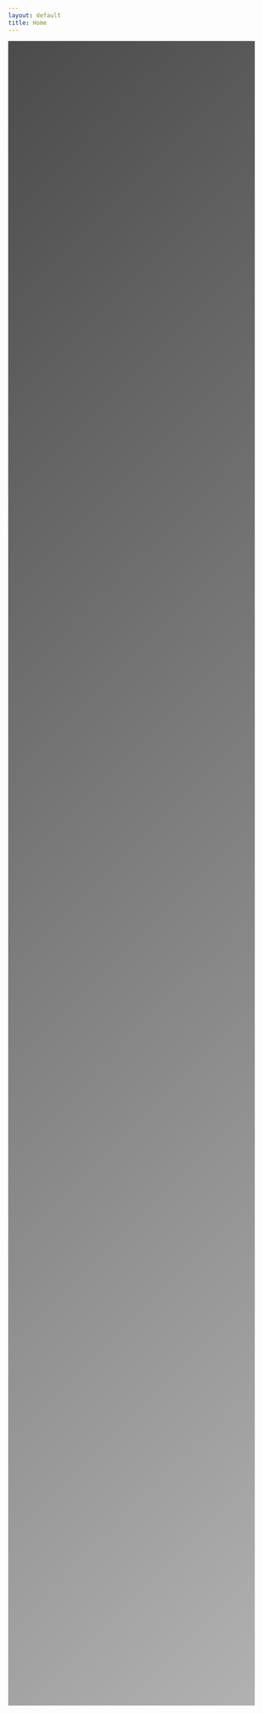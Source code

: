 ```yaml
---
layout: default
title: Home
---
```


<!-- Add Bootstrap CSS -->
<link href="https://cdn.jsdelivr.net/npm/bootstrap@5.1.3/dist/css/bootstrap.min.css" rel="stylesheet">
<!-- Add Font Awesome -->
<link href="https://cdnjs.cloudflare.com/ajax/libs/font-awesome/5.15.4/css/all.min.css" rel="stylesheet">
<!-- Add Bootstrap JavaScript and Popper.js -->
<script src="https://cdn.jsdelivr.net/npm/bootstrap@5.1.3/dist/js/bootstrap.bundle.min.js"></script>

<div class="hero-section text-center">
    <div class="hero-overlay"></div>
    <div class="container">
        <div class="hero-content">
            <h1 class="display-3 mb-4">IJCAI 2025 Workshop</h1>
            <h2 class="display-4 mb-4">Causal Learning for Recommendation Systems</h2>
            <p class="location mb-3">
                <i class="fas fa-map-marker-alt"></i>
                Montreal, Canada
            </p>
            <p class="lead date mb-4">August 18, 2025</p>
            <a href="https://openreview.net/group?id=ijcai.org/IJCAI/2025/Workshop/Causal_Learning_RecSys" class="btn btn-hero btn-lg">Submit Your Paper</a>
        </div>
    </div>
</div>

<div class="container mt-5">
    <section id="introduction" class="mb-5 scroll-reveal">
        <h2 class="section-title">Introduction</h2>
        <div class="content-section">
            <p class="intro-text">
                Recommendation systems are foundational to modern digital platforms, influencing user experiences across diverse domains such as e-commerce, social media, and streaming services. Despite their widespread use, traditional recommendation models predominantly rely on correlation-based learning, which can inadvertently lead to suboptimal, biased, or even unfair recommendations. In contrast, causal learning offers a paradigm shift, enabling the development of more reliable, equitable, and interpretable systems by explicitly modeling cause-effect relationships. By understanding the underlying mechanisms that drive user behavior, causal models hold the potential to unlock deeper insights and more personalized recommendations.
            </p>
            <p class="intro-text">
                This workshop aims to bring together leading researchers and practitioners from the fields of machine learning, causal inference, and recommender systems to explore the promising intersection of causal learning and recommendation technologies. We invite contributions that showcase innovative approaches, cutting-edge research, and practical solutions, demonstrating how causal reasoning can address critical challenges such as bias, fairness, and interpretability in recommendation systems.
            </p>
        </div>
    </section>

    <section id="keynote" class="mb-5 scroll-reveal">
        <h2 class="section-title">Keynote Speaker</h2>
        <div class="content-section">
            <h3>Dr. Rong Jin</h3>
            <p class="intro-text">
                Dr. Jin is a Research Director at Meta Platforms, Inc., working on large models for ad recommendation. Prior to Meta, he served as a professor at Michigan State University (2003 – 2014), a vice president of Alibaba Group (2014 – 2022), and a vice president at Twitter (2022 – 2023). His research interest includes statistical machine learning and its application to large-scale data management. Dr. Jin received a Ph.D. in Computer Science from Carnegie Mellon University. He received Best Paper Award from the 25th Conference of Learning Theory (COLT), and NSF Career Award, 2007. He is the Associate Editor of ACM Transactions on Knowledge Discovery from Data and IEEE Transactions on Pattern Analysis and Machine Intelligence. His total citation is over 36,000, and H-index is 96, according to GoogleScholar.
            </p>
        </div>
    </section>

    <section id="dates" class="mb-5 scroll-reveal">
        <h2 class="section-title">Important Dates</h2>
        <div class="content-section">
            <div class="timeline-dates">
                <div class="timeline-date">
                    <i class="fas fa-calendar-alt"></i>
                    <div>
                        <h4>Paper Submission Deadline</h4>
                        <p>May 26, 2025</p>
                    </div>
                </div>
                <div class="timeline-date">
                    <i class="fas fa-envelope"></i>
                    <div>
                        <h4>Notification of Acceptance</h4>
                        <p>June 21, 2025</p>
                    </div>
                </div>
                <div class="timeline-date">
                    <i class="fas fa-file-alt"></i>
                    <div>
                        <h4>Camera-Ready Deadline</h4>
                        <p>August 1, 2025</p>
                    </div>
                </div>
                <div class="timeline-date">
                    <i class="fas fa-calendar-check"></i>
                    <div>
                        <h4>Workshop Date</h4>
                        <p>August 18, 2025</p>
                    </div>
                </div>
            </div>
        </div>
    </section>

    <section id="topics" class="mb-5 scroll-reveal">
        <h2 class="section-title">Call For Papers</h2>
        <div class="content-section">
            <p class="intro-text mb-4">This workshop aims to bring together leading researchers and practitioners to explore the promising intersection of causal learning and recommendation technologies. Below is a non-exhaustive list of topic categories and subcategories we aim to explore:</p>
            <div class="topics-grid">
                <div class="topic-card">
                    <div class="topic-header">
                        <i class="fas fa-project-diagram"></i>
                        <h3>Causal Inference for Recommender Systems</h3>
                    </div>
                    <ul>
                        <li>Integrating causal models to improve recommendation quality</li>
                        <li>Modeling cause-effect relationships in user behavior</li>
                        <li>Causal discovery techniques for system design</li>
                    </ul>
                </div>

                <div class="topic-card">
                    <div class="topic-header">
                        <i class="fas fa-robot"></i>
                        <h3>LLM Applications</h3>
                    </div>
                    <ul>
                        <li>Causal learning helps LLMs generate disentangled representations</li>
                        <li>LLMs can discover causal relationships from textual data</li>
                        <li>Dynamic causal inference in sequential tasks</li>
                    </ul>
                </div>

                <div class="topic-card">
                    <div class="topic-header">
                        <i class="fas fa-balance-scale"></i>
                        <h3>Bias and Fairness</h3>
                    </div>
                    <ul>
                        <li>Identifying and mitigating biases using causal frameworks</li>
                        <li>Fairness-aware recommendation models</li>
                        <li>Evaluating fairness using counterfactuals</li>
                    </ul>
                </div>

                <div class="topic-card">
                    <div class="topic-header">
                        <i class="fas fa-lightbulb"></i>
                        <h3>Interpretability and Transparency</h3>
                    </div>
                    <ul>
                        <li>Explaining recommendations through causal reasoning</li>
                        <li>Causal explanations of user-item interactions</li>
                        <li>Methods for interpretable recommendation models</li>
                    </ul>
                </div>

                <div class="topic-card">
                    <div class="topic-header">
                        <i class="fas fa-random"></i>
                        <h3>Counterfactual Learning</h3>
                    </div>
                    <ul>
                        <li>Counterfactual analysis for recommendation effectiveness</li>
                        <li>Generating personalized counterfactuals</li>
                        <li>Measuring intervention impacts</li>
                    </ul>
                </div>

                <div class="topic-card">
                    <div class="topic-header">
                        <i class="fas fa-brain"></i>
                        <h3>Causal Reinforcement Learning</h3>
                    </div>
                    <ul>
                        <li>Combining causal inference with reinforcement learning</li>
                        <li>Adaptive recommendation strategies</li>
                        <li>Dynamic recommendation systems</li>
                    </ul>
                </div>

                <div class="topic-card">
                    <div class="topic-header">
                        <i class="fas fa-industry"></i>
                        <h3>Practical Applications</h3>
                    </div>
                    <ul>
                        <li>Real-world applications in e-commerce and social media</li>
                        <li>Large-scale deployment case studies</li>
                        <li>Industry lessons and best practices</li>
                    </ul>
                </div>

                <div class="topic-card">
                    <div class="topic-header">
                        <i class="fas fa-shield-alt"></i>
                        <h3>Ethical Implications</h3>
                    </div>
                    <ul>
                        <li>Ethical concerns and trade-offs</li>
                        <li>Addressing societal impacts and biases</li>
                        <li>Incorporating ethical considerations</li>
                    </ul>
                </div>
            </div>
        </div>
    </section>

    <section id="accepted-papers" class="mb-5 scroll-reveal">
        <h2 class="section-title">Accepted Papers</h2>
        <div class="content-section">
            <p class="intro-text">
                We are pleased to announce the accepted papers for the IJCAI 2025 Workshop on Causal Learning for Recommendation Systems. All accepted papers could be found through the link below.
            </p>
            <div class="accepted-papers-link">
                <a href="https://openreview.net/group?id=ijcai.org/IJCAI/2025/Workshop/Causal_Learning_RecSys#tab-accept" target="_blank" class="btn btn-primary">
                    <i class="fas fa-external-link-alt me-2"></i>
                    View All Accepted Papers on OpenReview
                </a>
            </div>
        </div>
    </section>

    <section id="submission" class="mb-5 scroll-reveal">
        <h2 class="section-title">Submission</h2>
        <div class="content-section">
            <div class="submission-process">
                <h3>Paper Format</h3>
                <ul class="submission-steps">
                    <li><i class="fas fa-file-alt me-2"></i>Please use the official IJCAI <a href="https://www.ijcai.org/authors_kit" target="_blank">format</a></li>
                    <li><i class="fas fa-file-contract me-2"></i>We accept papers of pages ≥4 (reference and appendix excluded)</li>
                </ul>
                <div class="text-center mt-4">
                    <a href="https://openreview.net/group?id=ijcai.org/IJCAI/2025/Workshop/Causal_Learning_RecSys" class="btn btn-primary">Submit Your Paper</a>
                </div>
            </div>
        </div>
    </section>

    <section id="schedule" class="mb-5 scroll-reveal">
        <h2 class="section-title">Schedule</h2>
        <div class="content-section">
            <p class="text-center mb-4"><strong>Location: Room 520F</strong></p>
            <div class="schedule-timeline">
                <div class="schedule-item">
                    <div class="time">8:30 – 8:45</div>
                    <div class="event">
                        <h4>Welcome and Opening Remarks</h4>
                        <p>Introduction to the workshop and overview of the day</p>
                    </div>
                </div>

                <div class="schedule-item">
                    <div class="time">8:45 – 9:15</div>
                    <div class="event">
                        <h4>Invited Keynote - Rong Jin</h4>
                        <p>Meta</p>
                    </div>
                </div>

                <div class="schedule-item">
                    <div class="time">9:15 – 10:15</div>
                    <div class="event">
                        <h4>Oral Presentation Session 1</h4>
                        <ul class="presentation-list">
                            <li><strong>9:15-9:30:</strong> Deep Knowledge Tracing for Explainable Problem Recommendations on Codeforces<br><em>James Zhao, Fang Sun, Yizhou Sun</em></li>
                            <li><strong>9:30-9:45:</strong> REAL: Response Embedding-based Alignment for LLMs<br><em>Honggen Zhang, Xufeng Zhao, Igor Molybog, June Zhang</em></li>
                            <li><strong>9:45-10:00:</strong> Causal Sensitivity Identification using Generative Learning<br><em>Soma Bandyopadhyay, Sudeshna Sarkar</em></li>
                            <li><strong>10:00-10:15:</strong> SSM-MTO: A Causal Framework for Session-level Ads Load Optimization<br><em>Hui Chen, Patrick R. Johnstone, Taihui Li, Shu Wang, Chao Cen, Qinqin Zhu, Jizhe Zhang</em></li>
                        </ul>
                    </div>
                </div>

                <div class="schedule-item">
                    <div class="time">10:15 – 10:30</div>
                    <div class="event">
                        <h4>Coffee Break</h4>
                        <p>Networking and refreshments</p>
                    </div>
                </div>

                <div class="schedule-item">
                    <div class="time">10:30 – 11:30</div>
                    <div class="event">
                        <h4>Oral Presentation Session 2</h4>
                        <ul class="presentation-list">
                            <li><strong>10:30-10:45:</strong> Personalized Ad Quality Bidding with MTML Causal Modeling and Constrained Optimization<br><em>Libin Liu, Fang Liu, Chen Fu, Fei Peng, Ethan Shao, Wei Guan, Kevin K. Chang</em></li>
                            <li><strong>10:45-11:00:</strong> CBPL: A Unified Calibration and Balancing Propensity Learning Framework in Causal Recommendation for Debiasing<br><em>Shufeng Zhang, Tianyu Xia</em></li>
                            <li><strong>11:00-11:15:</strong> Learning Disentangled Representations for Ads Ranking<br><em>Xuxing Chen, Yan Xie, Jin Fang</em></li>
                            <li><strong>11:15-11:30:</strong> Tighter Bounds on Bias Estimation in Doubly Robust Estimators<br><em>Sunkai Lyu</em></li>
                        </ul>
                    </div>
                </div>

                <div class="schedule-item">
                    <div class="time">11:30 – 12:30</div>
                    <div class="event">
                        <h4>Poster Session and Networking Break</h4>
                        <p>Interactive poster presentations and discussions</p>
                    </div>
                </div>

                <div class="schedule-item">
                    <div class="time">12:30 – 12:35</div>
                    <div class="event">
                        <h4>Closing Remarks</h4>
                        <p>Summary and wrap-up of the workshop</p>
                    </div>
                </div>
            </div>
        </div>
    </section>



    <section id="committee" class="mb-5 scroll-reveal">
        <h2 class="section-title">Committee</h2>
        <div class="content-section">
            <div class="committee-members">
                <div class="committee-section">
                    <h3><i class="fas fa-users-cog me-2"></i>Organizing Committee</h3>
                    <div class="members-grid">
                        <div class="member-card">
                            <h4>Zhigang Hua</h4>
                            <p>Meta</p>
                        </div>
                        <div class="member-card">
                            <h4>Qi Xu</h4>
                            <p>Meta</p>
                        </div>
                        <div class="member-card">
                            <h4>Zihao Xu</h4>
                            <p>Rutgers University</p>
                        </div>
                        <div class="member-card">
                            <h4>Wei Shi</h4>
                            <p>Meta</p>
                        </div>
                        <div class="member-card">
                            <h4>Shuang Yang</h4>
                            <p>Meta</p>
                        </div>
                        <div class="member-card">
                            <h4>Bo Long</h4>
                            <p>Meta</p>
                        </div>
                        <div class="member-card">
                            <h4>Yiping Han</h4>
                            <p>Meta</p>
                        </div>
                    </div>
                </div>

                <div class="committee-section program-committee">
                    <h3><i class="fas fa-users me-2"></i>Program Committee</h3>
                    <div class="pc-chair">
                        <div class="member-card">
                            <h4>Rong Jin</h4>
                            <p>Meta</p>
                            <p class="role">Program Chair</p>
                        </div>
                    </div>
                    <div class="members-grid">
                        <div class="member-card">
                            <h4>Hengyi Wang</h4>
                            <p>Rutgers University</p>
                        </div>
                        <div class="member-card">
                            <h4>Hengguan Huang</h4>
                            <p>University of Copenhagen</p>
                        </div>
                        <div class="member-card">
                            <h4>Jiyan Yang</h4>
                            <p>Meta</p>
                        </div>
                        <div class="member-card">
                            <h4>Saurabh Gupta</h4>
                            <p>Meta</p>
                        </div>
                        <div class="member-card">
                            <h4>Raghuveer Chanda</h4>
                            <p>Google</p>
                        </div>
                        <div class="member-card">
                            <h4>Jizhe Zhang</h4>
                            <p>Meta</p>
                        </div>
                        <div class="member-card">
                            <h4>Kevin Chang</h4>
                            <p>Meta</p>
                        </div>
                        <div class="member-card">
                            <h4>Wei Guan</h4>
                            <p>Meta</p>
                        </div>
                        <div class="member-card">
                            <h4>Jun Shi</h4>
                            <p>Airbnb</p>
                        </div>
                        <div class="member-card">
                            <h4>Vishal Vaingankar</h4>
                            <p>Meta</p>
                        </div>
                        <div class="member-card">
                            <h4>Saurabh Kataria</h4>
                            <p>Snap</p>
                        </div>
                        <div class="member-card">
                            <h4>Catherine Zhu</h4>
                            <p>Meta</p>
                        </div>
                        <div class="member-card">
                            <h4>Zhanglong Liu</h4>
                            <p>LinkedIn</p>
                        </div>
                        <div class="member-card">
                            <h4>Tao Liu</h4>
                            <p>Meta</p>
                        </div>
                    </div>
                </div>
            </div>
        </div>
    </section>

    <section id="contact" class="mb-5 scroll-reveal">
        <h2 class="section-title">Contact</h2>
        <div class="content-section">
            <div class="contact-info">
                <p class="contact-text">For any inquiries, please contact Zhigang Hua (zhua@meta.com) or Qi Xu (xuqi@meta.com).</p>
            </div>
        </div>
    </section>
</div>

<style>
/* Import Google Fonts */
@import url('https://fonts.googleapis.com/css2?family=Poppins:wght@300;400;500;600;700&family=Inter:wght@400;500;600&family=Roboto:wght@300;400;500;700&display=swap');

:root {
    --primary-color: #2c3e50;
    --secondary-color: #3498db;
    --text-color: #4a5568;
    --light-gray: #f8f9fa;
    --font-primary: 'Poppins', -apple-system, BlinkMacSystemFont, sans-serif;
    --font-secondary: 'Inter', -apple-system, BlinkMacSystemFont, sans-serif;
    --font-roboto: 'Roboto', -apple-system, BlinkMacSystemFont, sans-serif;
}

body {
    font-family: var(--font-secondary);
    color: var(--text-color);
    line-height: 1.6;
}

.hero-section {
    position: relative;
    min-height: 80vh;
    display: flex;
    align-items: center;
    color: white;
    background: url('https://images.unsplash.com/photo-1519178614-68673b201f36?ixlib=rb-4.0.3&ixid=M3wxMjA3fDB8MHxwaG90by1wYWdlfHx8fGVufDB8fHx8fA%3D%3D&auto=format&fit=crop&w=2378&q=80') no-repeat center center;
    background-size: cover;
    background-attachment: fixed;
    padding: 6rem 0;
    margin-bottom: 3rem;
    text-shadow: 2px 2px 4px rgba(0,0,0,0.5);
}

.hero-overlay {
    position: absolute;
    top: 0;
    left: 0;
    right: 0;
    bottom: 0;
    background: linear-gradient(
        135deg,
        rgba(0, 0, 0, 0.7) 0%,
        rgba(0, 0, 0, 0.5) 50%,
        rgba(0, 0, 0, 0.3) 100%
    );
    z-index: 1;
}

.hero-content {
    position: relative;
    z-index: 2;
    animation: fadeIn 1.5s ease;
}

.hero-section h1 {
    font-family: var(--font-primary);
    font-weight: 700;
    margin-bottom: 1rem;
    font-size: 4rem;
    animation: fadeInDown 1s ease;
    background: linear-gradient(120deg, #ffffff 0%, #e3e3e3 100%);
    -webkit-background-clip: text;
    -webkit-text-fill-color: transparent;
    text-shadow: none;
    letter-spacing: -0.02em;
}

.hero-section h2 {
    font-family: var(--font-primary);
    font-weight: 300;
    margin-bottom: 2rem;
    font-size: 2.5rem;
    animation: fadeInUp 1s ease 0.2s;
    opacity: 0;
    animation-fill-mode: forwards;
    background: linear-gradient(120deg, #ffffff 0%, #e3e3e3 100%);
    -webkit-background-clip: text;
    -webkit-text-fill-color: transparent;
    text-shadow: none;
    letter-spacing: -0.01em;
}

.hero-section .location {
    font-size: 1.5rem;
    margin-bottom: 0.5rem;
    animation: fadeInUp 1s ease 0.4s;
    opacity: 0;
    animation-fill-mode: forwards;
}

.hero-section .date {
    font-size: 1.5rem;
    margin-bottom: 2rem;
    animation: fadeInUp 1s ease 0.6s;
    opacity: 0;
    animation-fill-mode: forwards;
}

.hero-section .location i {
    margin-right: 0.5rem;
    color: #3498db;
    text-shadow: 0 0 10px rgba(52, 152, 219, 0.5);
}

.btn-hero {
    background: linear-gradient(45deg, #3498db, #2980b9);
    color: white;
    border: none;
    padding: 1rem 2.5rem;
    font-size: 1.2rem;
    font-weight: 600;
    transition: all 0.3s ease;
    animation: fadeInUp 1s ease 0.8s;
    opacity: 0;
    animation-fill-mode: forwards;
    border-radius: 50px;
    box-shadow: 0 4px 15px rgba(52, 152, 219, 0.3);
}

.btn-hero:hover {
    background: linear-gradient(45deg, #2980b9, #3498db);
    color: white;
    transform: translateY(-3px);
    box-shadow: 0 6px 20px rgba(52, 152, 219, 0.4);
}

@media (max-width: 768px) {
    .hero-section {
        min-height: 60vh;
        padding: 4rem 0;
        background-attachment: scroll;
    }
    
    .hero-section h1 {
        font-size: 2.5rem;
    }
    
    .hero-section h2 {
        font-size: 1.8rem;
    }
    
    .hero-section .location,
    .hero-section .date {
        font-size: 1.2rem;
    }
}

@keyframes fadeIn {
    from {
        opacity: 0;
    }
    to {
        opacity: 1;
    }
}

@keyframes fadeInDown {
    from {
        opacity: 0;
        transform: translateY(-20px);
    }
    to {
        opacity: 1;
        transform: translateY(0);
    }
}

@keyframes fadeInUp {
    from {
        opacity: 0;
        transform: translateY(20px);
    }
    to {
        opacity: 1;
        transform: translateY(0);
    }
}

.topics-grid {
    display: grid;
    grid-template-columns: repeat(auto-fit, minmax(300px, 1fr));
    gap: 1.5rem;
    margin-top: 2rem;
}

.topic-card {
    background: var(--light-gray);
    border-radius: 10px;
    padding: 1.5rem;
    transition: transform 0.3s ease, box-shadow 0.3s ease;
    border: 1px solid rgba(0,0,0,0.1);
}

.topic-card:hover {
    transform: translateY(-5px);
    box-shadow: 0 5px 15px rgba(0,0,0,0.1);
}

.topic-header {
    display: flex;
    align-items: center;
    margin-bottom: 1rem;
    gap: 1rem;
}

.topic-header i {
    font-size: 1.5rem;
    color: var(--secondary-color);
}

.topic-header h3 {
    margin: 0;
    font-size: 1.2rem;
    color: var(--primary-color);
    font-family: var(--font-roboto);
    font-weight: 500;
    letter-spacing: -0.01em;
}

.topic-card ul {
    list-style: none;
    padding-left: 0;
    margin-bottom: 0;
}

.topic-card ul li {
    position: relative;
    padding-left: 1.5rem;
    margin-bottom: 0.5rem;
    color: var(--text-color);
    font-size: 1.1rem;
    font-family: var(--font-roboto);
    font-weight: 400;
    line-height: 1.8;
    letter-spacing: -0.01em;
}

.topic-card ul li:last-child {
    margin-bottom: 0;
}

.topic-card ul li::before {
    content: '•';
    color: var(--secondary-color);
    position: absolute;
    left: 0;
}

@media (max-width: 768px) {
    .topics-grid {
        grid-template-columns: 1fr;
    }
    
    .topic-card {
        padding: 1rem;
    }
}

/* Section Styles */
.section-title {
    font-family: var(--font-primary);
    font-weight: 600;
    text-align: center;
    margin-bottom: 2rem;
    color: var(--primary-color);
    position: relative;
    padding-bottom: 1rem;
    letter-spacing: -0.01em;
}

.section-title::after {
    content: '';
    position: absolute;
    bottom: 0;
    left: 50%;
    transform: translateX(-50%);
    width: 100px;
    height: 3px;
    background: var(--secondary-color);
}

.content-section {
    background: white;
    border-radius: 10px;
    padding: 2rem;
    box-shadow: 0 2px 15px rgba(0,0,0,0.1);
}

/* Scroll reveal animations */
.scroll-reveal {
    opacity: 0;
    transform: translateY(20px);
    transition: all 0.6s ease-out;
}

.scroll-reveal.visible {
    opacity: 1;
    transform: translateY(0);
}

/* Timeline styles */
.timeline-dates {
    display: flex;
    flex-direction: column;
    gap: 1.5rem;
}

.timeline-date {
    display: flex;
    align-items: center;
    gap: 1rem;
    padding: 1rem;
    background: rgba(255,255,255,0.8);
    border-radius: 8px;
    transition: transform 0.3s ease;
}

.timeline-date:hover {
    transform: translateX(10px);
}

.timeline-date i {
    font-size: 2rem;
    color: var(--secondary-color);
}

.timeline-date h4 {
    margin: 0;
    color: var(--primary-color);
}

.timeline-date p {
    margin: 0;
    color: #666;
}

/* Responsive adjustments */
@media (max-width: 768px) {
    .hero-section h1 {
        font-size: 2.5rem;
    }
    
    .hero-section h2 {
        font-size: 1.8rem;
    }
    
    .section-title {
        font-size: 1.8rem;
    }
    
    .content-section {
        padding: 1.5rem;
    }
}

/* Schedule Styles */
.schedule-timeline {
    position: relative;
    padding-left: 2rem;
}

.schedule-item {
    position: relative;
    margin-bottom: 2rem;
    padding-left: 2rem;
}

.schedule-item::before {
    content: '';
    position: absolute;
    left: -2px;
    top: 0;
    height: 100%;
    width: 2px;
    background: var(--secondary-color);
}

.schedule-item::after {
    content: '';
    position: absolute;
    left: -6px;
    top: 0;
    width: 12px;
    height: 12px;
    border-radius: 50%;
    background: var(--secondary-color);
}

.schedule-item .time {
    font-weight: bold;
    color: var(--primary-color);
    margin-bottom: 0.5rem;
}

.schedule-item .event h4 {
    color: var(--primary-color);
    margin-bottom: 0.5rem;
}

.schedule-item .event p {
    color: #666;
    margin-bottom: 0.5rem;
}

.schedule-item .event .speaker {
    color: var(--secondary-color);
    font-style: italic;
}

/* Committee Styles */
.committee-section h3 {
    font-family: var(--font-primary);
    font-weight: 600;
    color: var(--primary-color);
    margin-bottom: 1.5rem;
    letter-spacing: -0.01em;
}

.members-grid {
    display: grid;
    grid-template-columns: repeat(auto-fit, minmax(250px, 1fr));
    gap: 1.5rem;
}

.member-card {
    background: var(--light-gray);
    padding: 1.5rem;
    border-radius: 8px;
    transition: transform 0.3s ease;
}

.member-card:hover {
    transform: translateY(-5px);
}

.member-card h4 {
    font-family: var(--font-primary);
    font-weight: 600;
    color: var(--primary-color);
    margin-bottom: 0.5rem;
    font-size: 1.1rem;
    letter-spacing: -0.01em;
}

.member-card p {
    font-family: var(--font-secondary);
    color: var(--text-color);
    margin-bottom: 0.5rem;
    font-size: 0.95rem;
}

.member-card a {
    font-family: var(--font-secondary);
    color: var(--secondary-color);
    text-decoration: none;
    font-size: 0.95rem;
}

@media (max-width: 768px) {
    .schedule-timeline {
        padding-left: 1rem;
    }
    
    .schedule-item {
        padding-left: 1rem;
    }
    
    .members-grid {
        grid-template-columns: 1fr;
    }
}

.intro-text {
    font-family: var(--font-roboto);
    font-weight: 400;
    font-size: 1.1rem;
    line-height: 1.8;
    color: var(--text-color);
    letter-spacing: -0.01em;
}

@media (max-width: 768px) {
    .intro-text {
        font-size: 1rem;
        line-height: 1.7;
    }
}

.submission-process h3 {
    font-family: var(--font-roboto);
    font-weight: 500;
    color: var(--primary-color);
    margin-bottom: 1.5rem;
    letter-spacing: -0.01em;
}

.submission-steps {
    list-style: none;
    padding-left: 0;
}

.submission-steps li {
    font-family: var(--font-roboto);
    font-weight: 400;
    font-size: 1.1rem;
    line-height: 1.8;
    color: var(--text-color);
    margin-bottom: 1rem;
    letter-spacing: -0.01em;
}

.submission-steps li i {
    color: var(--secondary-color);
}

.submission-process .btn {
    font-family: var(--font-roboto);
    font-weight: 500;
    padding: 0.75rem 2rem;
    font-size: 1.1rem;
}

.program-committee {
    margin-top: 3rem;
    padding-top: 2rem;
    border-top: 1px solid rgba(0,0,0,0.1);
}

.pc-chair {
    margin-bottom: 2rem;
    text-align: center;
}

.pc-chair .member-card {
    display: inline-block;
    min-width: 250px;
    background: var(--light-gray);
    padding: 1.5rem;
    border-radius: 8px;
    transition: transform 0.3s ease;
}

.pc-chair .member-card:hover {
    transform: translateY(-5px);
}

.pc-chair .member-card h4 {
    color: var(--primary-color);
    font-weight: 600;
}

.pc-chair .role {
    color: #000000;
    font-weight: 700;
    margin-top: 0.5rem;
}

.keynote-speakers {
    display: grid;
    grid-template-columns: repeat(auto-fit, minmax(300px, 1fr));
    gap: 2rem;
    margin-top: 2rem;
}

.keynote-card {
    background: var(--light-gray);
    border-radius: 10px;
    padding: 2rem;
    transition: transform 0.3s ease, box-shadow 0.3s ease;
    border: 1px solid rgba(0,0,0,0.1);
    text-align: center;
}

.keynote-card:hover {
    transform: translateY(-5px);
    box-shadow: 0 5px 15px rgba(0,0,0,0.1);
}

.keynote-info h3 {
    font-family: var(--font-primary);
    font-weight: 600;
    color: var(--primary-color);
    margin-bottom: 0.5rem;
    font-size: 1.4rem;
}

.keynote-info .affiliation {
    font-family: var(--font-secondary);
    color: var(--text-color);
    font-size: 1.1rem;
    margin-bottom: 0;
}

@media (max-width: 768px) {
    .keynote-speakers {
        grid-template-columns: 1fr;
    }
}

.contact-info {
    text-align: center;
}

.contact-text {
    font-family: var(--font-roboto);
    font-size: 1.2rem;
    line-height: 1.8;
    color: var(--text-color);
    margin: 0;
}

@media (max-width: 768px) {
    .contact-text {
        font-size: 1.1rem;
    }
}

.presentation-list {
    list-style: none;
    padding: 0;
    margin: 0;
}

.presentation-list li {
    margin-bottom: 0.8rem;
    padding: 0.5rem;
    background: var(--light-gray);
    border-radius: 8px;
    border-left: 3px solid var(--secondary-color);
}

.presentation-list li:last-child {
    margin-bottom: 0;
}

.presentation-list strong {
    color: var(--primary-color);
}

.presentation-list em {
    color: var(--text-muted);
    font-size: 0.9rem;
}
</style>

<script>
document.addEventListener('DOMContentLoaded', function() {
    const observer = new IntersectionObserver((entries) => {
        entries.forEach(entry => {
            if (entry.isIntersecting) {
                entry.target.classList.add('visible');
            }
        });
    }, {
        threshold: 0.1
    });

    document.querySelectorAll('.scroll-reveal').forEach((element) => {
        observer.observe(element);
    });
});
</script> 